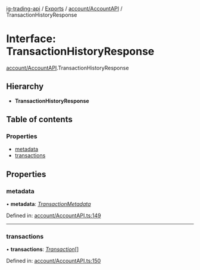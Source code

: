 [ig-trading-api](../README.md) / [Exports](../modules.md) / [account/AccountAPI](../modules/account_accountapi.md) / TransactionHistoryResponse

# Interface: TransactionHistoryResponse

[account/AccountAPI](../modules/account_accountapi.md).TransactionHistoryResponse

## Hierarchy

- **TransactionHistoryResponse**

## Table of contents

### Properties

- [metadata](account_accountapi.transactionhistoryresponse.md#metadata)
- [transactions](account_accountapi.transactionhistoryresponse.md#transactions)

## Properties

### metadata

• **metadata**: [_TransactionMetadata_](account_accountapi.transactionmetadata.md)

Defined in: [account/AccountAPI.ts:149](https://github.com/bennycode/ig-trading-api/blob/aeb83dc/src/account/AccountAPI.ts#L149)

---

### transactions

• **transactions**: [_Transaction_](account_accountapi.transaction.md)[]

Defined in: [account/AccountAPI.ts:150](https://github.com/bennycode/ig-trading-api/blob/aeb83dc/src/account/AccountAPI.ts#L150)

